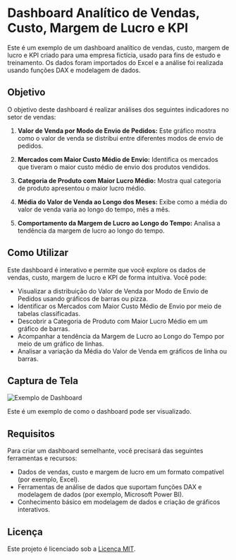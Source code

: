 # Dashboard Analítico de Vendas, Custo, Margem de Lucro e KPI

Este é um exemplo de um dashboard analítico de vendas, custo, margem de lucro e KPI criado para uma empresa fictícia, usado para fins de estudo e treinamento. Os dados foram importados do Excel e a análise foi realizada usando funções DAX e modelagem de dados.

## Objetivo

O objetivo deste dashboard é realizar análises dos seguintes indicadores no setor de vendas:

1. **Valor de Venda por Modo de Envio de Pedidos:** Este gráfico mostra como o valor de venda se distribui entre diferentes modos de envio de pedidos.

2. **Mercados com Maior Custo Médio de Envio:** Identifica os mercados que tiveram o maior custo médio de envio dos produtos vendidos.

3. **Categoria de Produto com Maior Lucro Médio:** Mostra qual categoria de produto apresentou o maior lucro médio.

4. **Média do Valor de Venda ao Longo dos Meses:** Exibe como a média do valor de venda varia ao longo do tempo, mês a mês.

5. **Comportamento da Margem de Lucro ao Longo do Tempo:** Analisa a tendência da margem de lucro ao longo do tempo.

## Como Utilizar

Este dashboard é interativo e permite que você explore os dados de vendas, custo, margem de lucro e KPI de forma intuitiva. Você pode:

- Visualizar a distribuição do Valor de Venda por Modo de Envio de Pedidos usando gráficos de barras ou pizza.
- Identificar os Mercados com Maior Custo Médio de Envio por meio de tabelas classificadas.
- Descobrir a Categoria de Produto com Maior Lucro Médio em um gráfico de barras.
- Acompanhar a tendência da Margem de Lucro ao Longo do Tempo por meio de um gráfico de linhas.
- Analisar a variação da Média do Valor de Venda em gráficos de linha ou barras.

## Captura de Tela

![Exemplo de Dashboard](dashboard_example.png)

Este é um exemplo de como o dashboard pode ser visualizado.

## Requisitos

Para criar um dashboard semelhante, você precisará das seguintes ferramentas e recursos:

- Dados de vendas, custo e margem de lucro em um formato compatível (por exemplo, Excel).
- Ferramentas de análise de dados que suportam funções DAX e modelagem de dados (por exemplo, Microsoft Power BI).
- Conhecimento básico em modelagem de dados e criação de gráficos interativos.

## Licença

Este projeto é licenciado sob a [Licença MIT](LICENSE).
